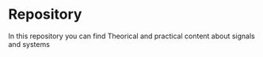 # Repository
In this repository you can find Theorical and practical content about signals and systems
